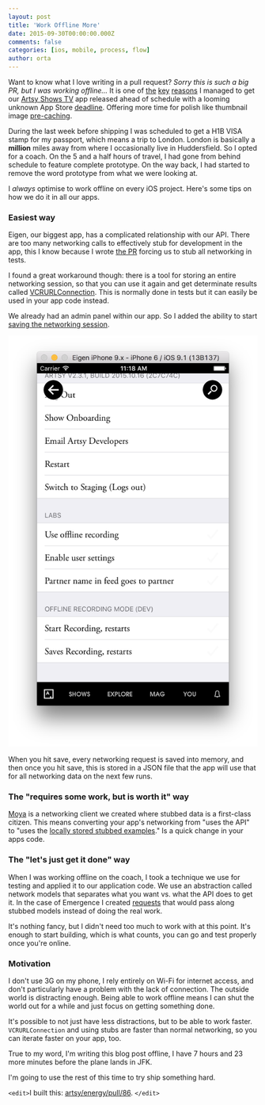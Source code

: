 ```yaml
---
layout: post
title: 'Work Offline More'
date: 2015-09-30T00:00:00.000Z
comments: false
categories: [ios, mobile, process, flow]
author: orta
---
```


Want to know what I love writing in a pull request? _Sorry this is such a big PR, but I was working offline…_ It is one of [the](https://github.com/artsy/Emergence/pull/23) [key](https://github.com/artsy/Emergence/pull/39) [reasons](https://github.com/artsy/Emergence/pull/45) I managed to get our [Artsy Shows TV](https://github.com/artsy/emergence) app released ahead of schedule with a looming unknown App Store [deadline](https://github.com/artsy/Emergence/issues?q=milestone%3A%221.0+Ship+to+Apple%22). Offering more time for polish like thumbnail image [pre-caching](https://github.com/artsy/Emergence/compare/84855a310d47e071419b52b78978d14d751ec4e0...40966752111a309a20b4878e00a1c8e27cb53261).

During the last week before shipping I was scheduled to get a H1B VISA stamp for my passport, which means a trip to London. London is basically a **million** miles away from where I occasionally live in Huddersfield. So I opted for a coach. On the 5 and a half hours of travel, I had gone from behind schedule to feature complete prototype. On the way back, I had started to remove the word prototype from what we were looking at.

I _always_ optimise to work offline on every iOS project. Here's some tips on how we do it in all our apps.

<!-- more -->

### Easiest way

Eigen, our biggest app, has a complicated relationship with our API. There are too many networking calls to effectively stub for development in the app, this I know because I wrote [the PR](https://github.com/artsy/eigen/pull/575) forcing us to stub all networking in tests.

I found a great workaround though: there is a tool for storing an entire networking session, so that you can use it again and get determinate results called [VCRURLConnection](http://cocoapods.org/pods/VCRURLConnection). This is normally done in tests but it can easily be used in your app code instead.

We already had an admin panel within our app. So I added the ability to start [saving the networking session](https://github.com/artsy/eigen/blob/06aeb6f7ce4b95155729aa37c36fddc54767931f/Artsy/View_Controllers/Admin/ARAdminSettingsViewController.m#L171-L206).

![Eigen Admin Panel](/images/2015-09-30-offline/eigen-admin.png)

When you hit save, every networking request is saved into memory, and then once you hit save, this is stored in a JSON file that the app will use that for all networking data on the next few runs.

### The "requires some work, but is worth it" way

[Moya](https://github.com/Moya/Moya) is a networking client we created where stubbed data is a first-class citizen. This means converting your app's networking from "uses the API" to "uses the [locally stored stubbed examples](https://github.com/artsy/eidolon/blob/master/Kiosk/App/StubResponses.m)." Is a quick change in your apps code.

### The "let's just get it done" way

When I was working offline on the coach, I took a technique we use for testing and applied it to our application code. We use an abstraction called network models that separates what you want vs. what the API does to get it. In the case of Emergence I created [requests](https://github.com/artsy/Emergence/blob/18e501a4d6925ea5fb0f35174a6c0c3c96f70533/Emergence/Contexts/Presenting%20a%20Show/ShowNetworkingModel.swift) that would pass along stubbed models instead of doing the real work.

It's nothing fancy, but I didn't need too much to work with at this point. It's enough to start building, which is what counts, you can go and test properly once you're online.

### Motivation

I don't use 3G on my phone, I rely entirely on Wi-Fi for internet access, and don't particularly have a problem with the lack of connection. The outside world is distracting enough. Being able to work offline means I can shut the world out for a while and just focus on getting something done.

It's possible to not just have less distractions, but to be able to work faster. `VCRURLConnection` and using stubs are faster than normal networking, so you can iterate faster on your app, too.

True to my word, I'm writing this blog post offline, I have 7 hours and 23 more minutes before the plane lands in JFK.

I'm going to use the rest of this time to try ship something hard.

`<edit>`I built this: [artsy/energy/pull/86](https://github.com/artsy/energy/pull/86). `</edit>`
